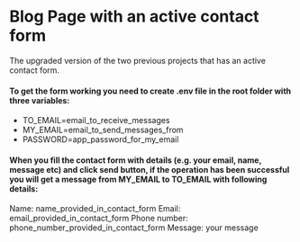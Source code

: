 # Blog Page with an active contact form
The upgraded version of the two previous projects that has an active contact form.

#### To get the form working you need to create .env file in the root folder with three variables:
+ TO_EMAIL=email_to_receive_messages<br>
+ MY_EMAIL=email_to_send_messages_from<br>
+ PASSWORD=app_password_for_my_email

#### When you fill the contact form with details (e.g. your email, name, message etc) and click send button, if the operation has been successful you will get a message from MY_EMAIL to TO_EMAIL with following details: 
Name: name_provided_in_contact_form
Email: email_provided_in_contact_form
Phone number: phone_number_provided_in_contact_form
Message: your message
